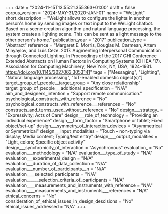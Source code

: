 +++
date = "2024-11-15T13:55:21.355363+01:00"
draft = false
corpus_version = "2024-MAY-31/2020-JAN-01"
name = "WeLight"
short_description = "WeLight allows to configure the lights in another person's home by sending images or text input to the WeLight chatbot. Based on a scene creation algorithm and natural language processing, the system creates a lighting scene. This can be sent as a light message to the other person's home."
publication_year = "2017"
publication_type = "Abstract"
reference = "Margaret E. Morris, Douglas M. Carmean, Artem Minyaylov, and Luis Ceze. 2017. Augmenting Interpersonal Communication through Connected Lighting. In Proceedings of the 2017 CHI Conference Extended Abstracts on Human Factors in Computing Systems (CHI EA '17). Association for Computing Machinery, New York, NY, USA, 1924–1931. https://doi.org/10.1145/3027063.3053141"
tags = ["Messaging", "Lighting", "Natural language processing", "IoT-enabled domestic object(s)"]
target_group_of_people__target_group = "Any close relationship"
target_group_of_people___additional_specification = "N/A"
aim_and_designers_intention = "Support remote communication."
psychological_constructs_with_reference = "No"
psychological_constructs_with_reference___references = "No"
constructs_and_terms_used_without_reference = "No"
design___strategy_ = "Expressivity; Acts of Care"
design___role_of_technology = "Providing an individual experience"
design___form_factor = "Smartphone or tablet; Fixed object/set-up"
design___symmetry_of_interaction_devices = "Asymmetrical or Symmetrical"
design___input_modalities = "Touch – non-typing via display; Media content; Typing/text entry"
design____output_modalities = "Light, colors; Specific object activity"
design___synchronicity_of_interaction = "Asynchronous"
evaluation_ = "No"
evaluation___methodology = "N/A"
evaluation___type_of_study = "N/A"
evaluation___experimental_design = "N/A"
evaluation___duration_of_data_collection = "N/A"
evaluation___number_of_participants__n = "N/A"
evaluation____selected_participants = "N/A"
evaluation______selection_criteria_of_participants = "N/A"
evaluation____measurements_and_instruments_with_reference = "N/A"
evaluation____measurements_and_instruments___references = "N/A"
ethical_concerns = "No"
consideration_of_ethical_issues_in_design_descisions = "No"
ethical_issues_addressed = "N/A"
+++
